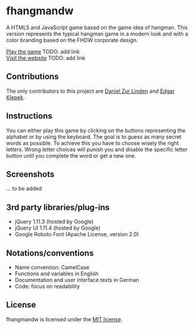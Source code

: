 # fhangmandw
A HTML5 and JavaScript game based on the game idea of hangman. This version represents the typical hangman game in a modern look and with a color branding based on the FHDW corporate design.

[Play the game](link) TODO: add link  
[Visit the website](link) TODO: add link

## Contributions
The only contributors to this project are [Daniel Zur Linden](https://github.com/Mastaa12) and [Edgar Klepek](https://github.com/edgarklepek42).

## Instructions
You can either play this game by clicking on the buttons representing the alphabet or by using the keyboard. The goal is to guess as many secret words as possible. To achieve this you have to choose wisely the right letters. Wrong letter choices will punish you and disable the specific letter button until you complete the word or get a new one.

## Screenshots
... to be added

## 3rd party libraries/plug-ins
* jQuery 1.11.3 (hosted by Google)
* jQuery UI 1.11.4 (hosted by Google)
* Google Roboto Font (Apache License, version 2.0)

## Notations/conventions
* Name convention: CamelCase
* Functions and variables in English
* Documentation and user interface texts in German
* Code: focus on readability

## License
fhangmandw is licensed under the [MIT license](https://github.com/edgarklepek42/fhangmandw/blob/master/LICENSE).
